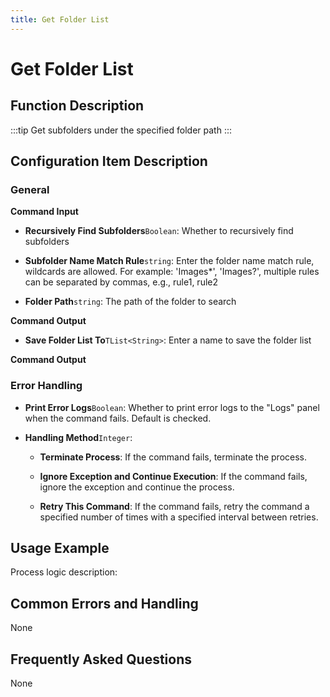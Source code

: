 ```yaml
---
title: Get Folder List
---
```


# Get Folder List

## Function Description

:::tip 
Get subfolders under the specified folder path
:::

## Configuration Item Description

### General

**Command Input**

- **Recursively Find Subfolders**`Boolean`: Whether to recursively find subfolders

- **Subfolder Name Match Rule**`string`: Enter the folder name match rule, wildcards are allowed. For example: 'Images*', 'Images?', multiple rules can be separated by commas, e.g., rule1, rule2

- **Folder Path**`string`: The path of the folder to search


**Command Output**

- **Save Folder List To**`TList<String>`: Enter a name to save the folder list


**Command Output**

### Error Handling

- **Print Error Logs**`Boolean`: Whether to print error logs to the "Logs" panel when the command fails. Default is checked. 

- **Handling Method**`Integer`:

    - **Terminate Process**: If the command fails, terminate the process.

    - **Ignore Exception and Continue Execution**: If the command fails, ignore the exception and continue the process.

    - **Retry This Command**: If the command fails, retry the command a specified number of times with a specified interval between retries.

## Usage Example

Process logic description:

## Common Errors and Handling

None

## Frequently Asked Questions

None

